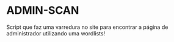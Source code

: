 # ADMIN-SCAN
Script que faz uma varredura no site para encontrar a página de administrador utilizando uma wordlists!
